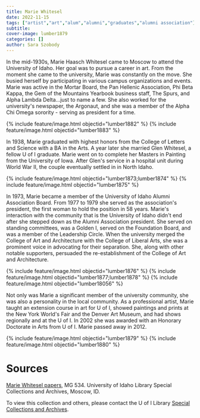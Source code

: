 ```yaml
---
title: Marie Whitesel
date: 2022-11-15
tags: ["artist","art","alum","alumni","graduates","alumni association"]
subtitle: 
cover-image: lumber1879
categories: []
author: Sara Szobody
---
```


In the mid-1930s, Marie Haasch Whitesel came to Moscow to attend the University of Idaho. Her goal was to pursue a career in art. From the moment she came to the university, Marie was constantly on the move. She busied herself by participating in various campus organizations and events. Marie was active in the Mortar Board, the Pan Hellenic Association, Phi Beta Kappa, the Gem of the Mountains Yearbook business staff, The Spurs, and Alpha Lambda Delta...just to name a few. She also worked for the university's newspaper, the Argonaut, and she was a member of the Alpha Chi Omega sorority - serving as president for a time. 

{% include feature/image.html objectid="lumber1882" %}
{% include feature/image.html objectid="lumber1883" %}

In 1938, Marie graduated with highest honors from the College of Letters and Science with a BA in the Arts. A year later she married Glen Whitesel, a fellow U of I graduate. Marie went on to complete her Masters in Painting from the University of Iowa. After Glen's service in a hospital unit during World War II, the couple eventually settled in in North Idaho.

{% include feature/image.html objectid="lumber1873;lumber1874" %}
{% include feature/image.html objectid="lumber1875" %}

In 1973, Marie became a member of the University of Idaho Alumni Association Board. From 1977 to 1979 she served as the association's president, the first woman to hold the position in 58 years. Marie's interaction with the community that is the University of Idaho didn't end after she stepped down as the Alumni Association president. She served on standing committees, was a Golden I, served on the Foundation Board, and was a member of the Leadership Circle. When the university merged the College of Art and Architecture with the College of Liberal Arts, she was a prominent voice in advocating for their separation. She, along with other notable supporters, persuaded the re-establishment of the College of Art and Architecture. 

{% include feature/image.html objectid="lumber1876" %}
{% include feature/image.html objectid="lumber1877;lumber1878" %}
{% include feature/image.html objectid="lumber18056" %}

Not only was Marie a significant member of the university community, she was also a personality in the local community. As a professional artist, Marie taught an extension course in art for U of I, showed paintings and prints at the New York World's Fair and the Denver Art Museum, and had shows regionally and at the U of I. In 2002 she was awarded with an Honorary Doctorate in Arts from U of I. Marie passed away in 2012.

{% include feature/image.html objectid="lumber1879" %}
{% include feature/image.html objectid="lumber1880" %}

# Sources

[Marie Whitesel papers](https://archiveswest.orbiscascade.org/ark:80444/xv686527), MG 534. University of Idaho Library Special Collections and Archives, Moscow, ID.

To view this collection and others, please contact the U of I Library [Special Collections and Archives](https://www.lib.uidaho.edu/special-collections/). 
